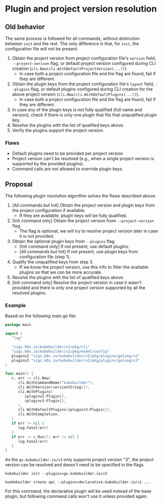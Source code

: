 # Plugin and project version resolution

## Old behavior

The same process is followed for all commands, without distinction between `init` and the rest. The only difference is
that, for `init`, the configuration file will not be present.

1. Obtain the project version from project configuration file's `version` field, `--project-verison` flag, or default
   project version configured during CLI creation (`cli.New(cli.WithDefaultProjectVersion(...))`).
    * In case both a project configuration file and the flag are found, fail if they are different.
2. Obtain the plugin keys from the project configuration file's `layout` field, `--plugins` flag, or default plugins
   configured during CLI creation for the above project version (`cli.New(cli.WithDefaultPlugins(...))`).
    * In case both a project configuration file and the flag are found, fail if they are different.
3. In case any of the plugin keys is not fully qualified (full name and version), check if there is only one plugin that
   fits that unqualified plugin key.
4. Resolve the plugins with the list of qualified keys above.
5. Verify the plugins support the project version.
   

### Flaws

* Default plugins need to be provided per project version
* Project version can't be resolved (e.g., when a single project version is supported by the provided plugins).
* Command calls are not allowed to override plugin keys.

## Proposal

The following plugin resolution algorithm solves the flaws described above:

1. [All commands but Init] Obtain the project version and plugin keys from the project configuration if available.
     * If they are available, plugin keys will be fully qualified.
2. [Init command only] Obtain the project version from `--project-version` flag.
     * The flag is optional, we will try to resolve project version later in case it is not provided.
3. Obtain the optional plugin keys from `--plugins` flag.
     * [Init command only] If not present, use default plugins.
     * [All commands but Init] If not present, use plugin keys from configuration file (step 1).
4. Qualify the unqualified keys from step 3.
     * If we know the project version, use this info to filter the available plugins so that we can be more accurate.
5. Resolve the plugins with the list of qualified keys above.
6. [Init command only] Resolve the project version in case it wasn't provided and there is only one project version
   supported by all the resolved plugins.
   
### Example

Based on the following main.go file:
```go
package main

import (
   "log"

   "sigs.k8s.io/kubebuilder/v2/pkg/cli"
   "sigs.k8s.io/kubebuilder/v2/pkg/model/config"
   pluginv2 "sigs.k8s.io/kubebuilder/v2/pkg/plugins/golang/v2"
   pluginv3 "sigs.k8s.io/kubebuilder/v2/pkg/plugins/golang/v3"
)

func main() {
   c, err := cli.New(
      cli.WithCommandName("kubebuilder"),
      cli.WithVersion(versionString()),
      cli.WithPlugins(
         &pluginv2.Plugin{},
         &pluginv3.Plugin{},
      ),
      cli.WithDefaultPlugins(&pluginv3.Plugin{}),
      cli.WithCompletion,
   )
   if err != nil {
      log.Fatal(err)
   }
   if err := c.Run(); err != nil {
      log.Fatal(err)
   }
}
```

As the `go.kubebuilder.io/v3` only supports project version "3", the project version can be resolved and doesn't
need to be specified in the flags.
```
kubebuilder init --plugins=go.kubebuilder.io/v3
```

```
kuebebuilder create api --plugins=declarative.kubebuilder.io/v1 ...
```
For this command, the declarative plugin will be used instead of the base plugin,
but following command calls won't use it unless provided again.